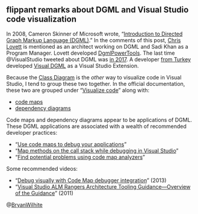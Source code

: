 ## flippant remarks about DGML and Visual Studio code visualization

In 2008, Cameron Skinner of Microsoft wrote, “[Introduction to Directed Graph Markup Language (DGML)](https://blogs.msdn.microsoft.com/camerons/2008/12/16/introduction-to-directed-graph-markup-language-dgml/).” In the comments of this post, [Chris Lovett](https://www.microsoft.com/en-us/research/people/clovett/) is mentioned as an architect working on DGML and Sadi Khan as a Program Manager. Lovett developed [DgmlPowerTools](https://marketplace.visualstudio.com/publishers/ChrisLovett). The last time @VisualStudio tweeted about DGML was [in 2017](https://twitter.com/VisualStudio/status/922944544861237249). A developer [from Turkey](https://ceyhunciper.wordpress.com/category/dgml/) developed [Visual DGML](https://marketplace.visualstudio.com/items?itemName=CeyhunCiper.VisualDGML) as a Visual Studio Extension.

Because the [Class Diagram](https://docs.microsoft.com/en-us/visualstudio/ide/class-designer/designing-and-viewing-classes-and-types?view=vs-2019) is the _other_ way to visualize code in Visual Studio, I tend to group these two together. In the official documentation, these two are grouped under “[Visualize code](https://docs.microsoft.com/en-us/visualstudio/modeling/visualize-code?view=vs-2019)” along with:

- [code maps](https://docs.microsoft.com/en-us/visualstudio/modeling/map-dependencies-across-your-solutions?view=vs-2019)
- [dependency diagrams](https://docs.microsoft.com/en-us/visualstudio/modeling/create-layer-diagrams-from-your-code?view=vs-2019)

Code maps and dependency diagrams appear to be applications of DGML. These DGML applications are associated with a wealth of recommended developer practices:

- “[Use code maps to debug your applications](https://docs.microsoft.com/en-us/visualstudio/modeling/use-code-maps-to-debug-your-applications?view=vs-2019)”
- “[Map methods on the call stack while debugging in Visual Studio](https://docs.microsoft.com/en-us/visualstudio/modeling/map-methods-on-the-call-stack-while-debugging-in-visual-studio?view=vs-2019)”
- “[Find potential problems using code map analyzers](https://docs.microsoft.com/en-us/visualstudio/modeling/find-potential-problems-using-code-map-analyzers?view=vs-2019)”

Some recommended videos:

- “[Debug visually with Code Map debugger integration](https://channel9.msdn.com/Series/Visual-Studio-2012-Premium-and-Ultimate-Overview/Visual-Studio-Ultimate-2012Debug-visually-with-Code-Map-debugger-integration)” (2013)
- “[Visual Studio ALM Rangers Architecture Tooling Guidance—Overview of the Guidance](https://channel9.msdn.com/Blogs/Visual-Studio-ALM-Rangers/ABEExtensionOverview?term=Visual%20Studio%20Architecture%20Tooling%20Guidance&lang-en=true)” (2011)

@[BryanWilhite](https://twitter.com/BryanWilhite)
<!--stackedit_data:
eyJoaXN0b3J5IjpbLTE2OTEzMDc1NzVdfQ==
-->
